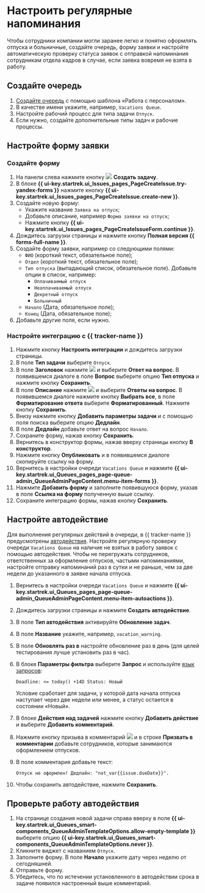 # Настроить регулярные напоминания

Чтобы сотрудники компании могли заранее легко и понятно оформлять отпуска и больничные, создайте очередь, форму заявки и настройте автоматическую проверку статуса заявок с отправкой напоминания сотрудникам отдела кадров в случае, если заявка вовремя не взята в работу.

## Создайте очередь

1. [Создайте очередь](manager/create-queue.md) с помощью шаблона «Работа с персоналом». 
1. В качестве имени укажите, например, `Vacations Queue`.
1. Настройте рабочий процесс для типа задачи `Отпуск`. 
1. Если нужно, создайте дополнительные типы задач и рабочие процессы.

## Настройте форму заявки

### Создайте форму 

1. На панели слева нажмите кнопку ![](../_assets/tracker/svg/icon-add.svg) **Создать задачу**.
1. В блоке **{{ ui-key.startrek.ui_Issues_pages_PageCreateIssue.try-yandex-forms }}** нажмите кнопку **{{ ui-key.startrek.ui_Issues_pages_PageCreateIssue.create-new }}**.
1. Создайте новую форму:
	* Укажите название `Заявка на отпуск`;
	* Добавьте описание, например `Форма заявки на отпуск`;
	* Нажмите кнопку **{{ ui-key.startrek.ui_Issues_pages_PageCreateIssueForm.continue }}**.
1. Дождитесь загрузки страницы и нажмите кнопку **Полная версия {{ forms-full-name }}**.
1. Создайте форму заявки, например со следующими полями:
	* `ФИО` (короткий текст, обязательное поле);
	* `Отдел` (короткий текст, обязательное поле);
	* `Тип отпуска` (выпадающий список, обязательное поле). Добавьте опции в список, например:
		- `Оплачиваемый отпуск` 
		- `Неоплачиваемый отпуск`
		- `Декретный отпуск`
		- `Больничный`
	* `Начало` (Дата, обязательное поле);
	* `Конец` (Дата, обязательное поле);
1. Добавьте другие поля, если нужно.

### Настройте интеграцию с {{ tracker-name }} 

1. Нажмите кнопку **Настроить интеграции** и дождитесь загрузки страницы.
1. В поле **Тип задачи** выберите `Отпуск`.
1. В поле **Заголовок** нажмите ![](../_assets/tracker/svg/icon-add.svg) и выберите **Ответ на вопрос**. В появившемся диалоге в поле **Вопрос** выберите опцию **Тип отпуска** и нажмите кнопку **Сохранить**.
1. В поле **Описание** нажмите ![](../_assets/tracker/svg/icon-add.svg) и выберите **Ответы на вопрос**. В появившемся диалоге нажмите кнопку **Выбрать все**, в поле **Форматирование ответа** выберите **Форматированный**. Нажмите кнопку **Сохранить**.
1. Внизу нажмите кнопку **Добавить параметры задачи** и с помощью поля поиска выберите опцию **Дедлайн**.
1. В поле **Дедлайн** добавьте ответ на вопрос `Начало`.
1. Сохраните форму, нажав кнопку **Сохранить**.
1. Вернитесь в конструктор формы, нажав вверху страницы кнопку **В конструктор**.
1. Нажмите кнопку **Опубликовать** и в появившемся диалоге скопируйте ссылку на форму.
1. Вернитесь в настройки очереди `Vacations Queue` и нажмите **{{ ui-key.startrek.ui_Queues_pages_page-queue-admin_QueueAdminPageContent.menu-item-forms }}**.
1. Нажмите **Добавить форму** и заполните появившуюся форму, указав в поле **Ссылка на форму** полученную выше ссылку.
1. Сохраните интеграцию формы, нажав кнопку **Сохранить**.

## Настройте автодействие

Для выполнения регулярных действий в очереди, в {{ tracker-name }} предусмотрены [автодействия](user/autoactions.md). Настройте регулярную проверку очереди `Vacations Queue` на наличие не взятых в работу заявок с помощью автодействия. Чтобы не перегружать сотрудников, ответственных за оформление отпусков, частыми напоминаниями, настройте отправку напоминаний раз в сутки и не раньше, чем за две недели до указанного в заявке начала отпуска.

1. Вернитесь в настройки очереди `Vacations Queue` и нажмите **{{ ui-key.startrek.ui_Queues_pages_page-queue-admin_QueueAdminPageContent.menu-item-autoactions }}**.
1. Дождитесь загрузки страницы и нажмите **Создать автодействие**.
1. В поле **Тип автодействия** активируйте **Обновление задач**.
1. В поле **Название** укажите, например, `vacation_warning`.
1. В поле **Обновлять раз в** настройте обновление раз в день (для целей тестирования лучше установить раз в час).
1. В блоке **Параметры фильтра** выберите **Запрос** и используйте [язык запросов](user/query-filter.md):
	```
	Deadline: <= today() +14D Status: Новый
	```

	Условие сработает для задачи, у которой дата начала отпуска наступает через две недели или менее, а статус остается в состоянии «Новый».
1. В блоке **Действия над задачей** нажмите кнопку **Добавить действие** и выберите **Добавить комментарий**.
1. Нажмите кнопку призыва в комментарий ![](../_assets/tracker/summon.png) и в строке **Призвать в комментарии** добавьте сотрудников, которые занимаются оформлением отпусков.
1. В поле комментария добавьте текст:
	```
	Отпуск не оформлен! Дедлайн: "not_var{{issue.dueDate}}".
	```
1. Чтобы сохранить автодействие, нажмите **Сохранить**.

## Проверьте работу автодействия

1. На странице создания новой задачи справа вверху в поле **{{ ui-key.startrek.ui_Queues_smart-components_QueueAdminTemplateOptions.allow-empty-template }}** выберите опцию **{{ ui-key.startrek.ui_Queues_smart-components_QueueAdminTemplateOptions.never }}**.
1. Кликните виджет с названием `Отпуск`.
1. Заполните форму. В поле **Начало** укажите дату через неделю от сегодняшней.
1. Отправьте форму.
1. Убедитесь, что по истечении установленного в автодействии срока в задаче появился настроенный выше комментарий.
